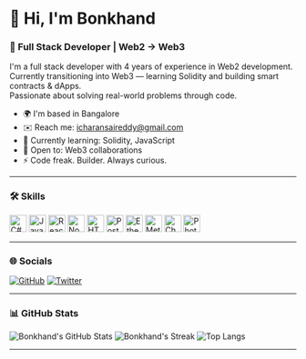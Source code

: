 # 👋 Hi, I'm Bonkhand

### 🚀 Full Stack Developer | Web2 → Web3

I'm a full stack developer with 4 years of experience in Web2 development.  
Currently transitioning into Web3 — learning Solidity and building smart contracts & dApps.  
Passionate about solving real-world problems through code.

- 🌍 I'm based in Bangalore  
- ✉️ Reach me: [icharansaireddy@gmail.com](mailto:icharansaireddy@gmail.com)  
- 🧠 Currently learning: Solidity, JavaScript  
- 🤝 Open to: Web3 collaborations  
- ⚡ Code freak. Builder. Always curious.

---
### 🛠️ Skills

<p align="left">
  <img src="https://raw.githubusercontent.com/danielcranney/readme-generator/main/public/icons/skills/csharp-colored.svg" width="30" height="30" alt="C#" />
  <img src="https://raw.githubusercontent.com/danielcranney/readme-generator/main/public/icons/skills/javascript-colored.svg" width="30" height="30" alt="JavaScript" />
  <img src="https://raw.githubusercontent.com/danielcranney/readme-generator/main/public/icons/skills/react-colored.svg" width="30" height="30" alt="React" />
  <img src="https://raw.githubusercontent.com/danielcranney/readme-generator/main/public/icons/skills/nodejs-colored.svg" width="30" height="30" alt="Node.js" />
  <img src="https://raw.githubusercontent.com/danielcranney/readme-generator/main/public/icons/skills/html5-colored.svg" width="30" height="30" alt="HTML5" />
  <img src="https://raw.githubusercontent.com/danielcranney/readme-generator/main/public/icons/skills/postgresql-colored.svg" width="30" height="30" alt="PostgreSQL" />
  <img src="https://raw.githubusercontent.com/danielcranney/readme-generator/main/public/icons/skills/ethereum-colored.svg" width="30" height="30" alt="Ethereum" />
  <img src="https://raw.githubusercontent.com/danielcranney/readme-generator/main/public/icons/skills/metamask-colored.svg" width="30" height="30" alt="MetaMask" />
  <img src="https://raw.githubusercontent.com/danielcranney/readme-generator/main/public/icons/skills/chainlink-colored.svg" width="30" height="30" alt="Chainlink" />
  <img src="https://raw.githubusercontent.com/danielcranney/readme-generator/main/public/icons/skills/photoshop-colored.svg" width="30" height="30" alt="Photoshop" />
</p>

---

### 🌐 Socials

[![GitHub](https://img.shields.io/github/followers/bonkhand?logo=github&style=for-the-badge&color=0891b2)](https://github.com/bonkhand)
[![Twitter](https://img.shields.io/twitter/follow/0xbonkhand_apt?logo=twitter&style=for-the-badge&color=0891b2)](https://x.com/0xbonkhand_apt)

---

### 📊 GitHub Stats

![Bonkhand's GitHub Stats](https://github-readme-stats.vercel.app/api?username=bonkhand&show_icons=true&theme=radical)
![Bonkhand's Streak](https://github-readme-streak-stats.herokuapp.com/?user=bonkhand&theme=radical)
![Top Langs](https://github-readme-stats.vercel.app/api/top-langs/?username=bonkhand&layout=compact&theme=radical)

---


